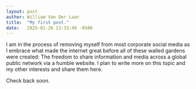 ```yaml
---
layout: post
author: William Van Der Laar
title:  "My first post."
date:   2025-01-26 13:33:46 -0500
---
```


I am in the process of removing myself from most corporate social media as I embrace what made the internet great before all of these walled gardens were created: The freedom to share information and media across a global public network via a humble website. I plan to write more on this topic and my other interests and share them here. 

Check back soon.
